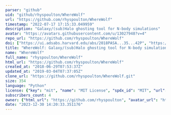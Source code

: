 ```yaml
---
parser: "github"
uid: "github/rhyspoulton/WhereWolf"
url: "https://github.com/rhyspoulton/WhereWolf"
timestamp: "2022-07-17 17:15:33.049959"
description: "Galaxy/(sub)Halo ghosting tool for N-body simulations"
avatar: "https://avatars.githubusercontent.com/u/13027948?v=4"
repo_url: "https://github.com/rhyspoulton/WhereWolf"
doi: ["https://ui.adsabs.harvard.edu/abs/2018PASA...35...42P", "https://ui.adsabs.harvard.edu/abs/2019ascl.soft11018P/abstract"]
title: "WhereWolf: Galaxy/(sub)Halo ghosting tool for N-body simulations"
name: "WhereWolf"
full_name: "rhyspoulton/WhereWolf"
html_url: "https://github.com/rhyspoulton/WhereWolf"
created_at: "2018-06-29T07:53:37Z"
updated_at: "2019-03-04T07:37:05Z"
clone_url: "https://github.com/rhyspoulton/WhereWolf.git"
size: 354
language: "Python"
license: {"key": "mit", "name": "MIT License", "spdx_id": "MIT", "url": "https://api.github.com/licenses/mit", "node_id": "MDc6TGljZW5zZTEz"}
subscribers_count: 4
owner: {"html_url": "https://github.com/rhyspoulton", "avatar_url": "https://avatars.githubusercontent.com/u/13027948?v=4", "login": "rhyspoulton", "type": "User"}
date: "2023-12-30 14:20:33.351176"
---
```

